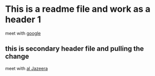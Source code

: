 # This is a readme file and work as a header 1

meet with [google](https://docs.google.com/document/d/1xHm3agMRf7a8prddqgGtzik2Q-lk6m6CQhXIJqMbvUA/edit)

## this is secondary header file and pulling the change 
meet with [al Jazeera](https://www.aljazeera.com/)
